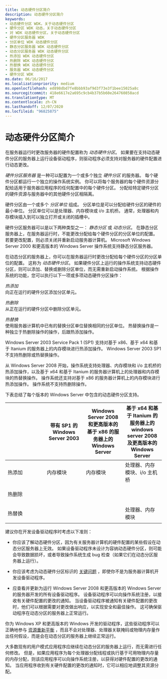 ```yaml
---
title: 动态硬件分区简介
description: 动态硬件分区简介
keywords:
- 动态硬件分区 WDK，关于动态硬件分区
- 硬件分区 WDK 动态，关于动态硬件分区
- 对 WDK 动态硬件分区，关于动态硬件分区
- 硬件分区服务器 WDK
- 分区单位 WDK 动态硬件分区
- 静态分区服务器 WDK 动态硬件分区
- 动态分区服务器 WDK 动态硬件分区
- 热添加 WDK 动态硬件分区
- 热删除 WDK 动态硬件分区
- 热替换 WDK 动态硬件分区
- 服务器 WDK 动态硬件分区
- 硬件分区 WDK
ms.date: 06/16/2017
ms.localizationpriority: medium
ms.openlocfilehash: ed898dbd7fe8bbb93af9d3f73e3f1bee15025a8c
ms.sourcegitcommit: 418e6617e2a695c9cb4b37b5b60e264760858acd
ms.translationtype: MT
ms.contentlocale: zh-CN
ms.lasthandoff: 12/07/2020
ms.locfileid: "96825875"
---
```

# <a name="introduction-to-dynamic-hardware-partitioning"></a>动态硬件分区简介

在服务器运行时更改服务器的硬件配置称为 *动态硬件分区*。 如果要在支持动态硬件分区的服务器上运行设备驱动程序，则驱动程序必须支持对服务器的硬件配置进行动态更改。

*硬件分区服务器* 是一种可以配置为一个或多个独立 *硬件分区* 的服务器。 每个硬件分区都运行一个独立的操作系统实例。 你可以将每个服务器的每个硬件资源分配给适用于服务器应用程序的任何配置中的每个硬件分区。 分配给特定硬件分区的硬件资源与服务器中的其他硬件分区相隔离。

硬件分区由一个或多个 *分区单位* 组成。 分区单位是可以分配给硬件分区的硬件的最小单位。 分区单位可以是处理器、内存模块或 i/o 主机桥。 通常，处理器和内存模块插入到可以独立打开或关闭的插槽中。

硬件分区服务器可以是以下两种类型之一： *静态分区* 或 *动态分区*。 在静态分区服务器上，在服务器运行时，不能更改分配给每个硬件分区的分区单位的配置。 若要更改配置，则必须关闭并重新启动服务器计算机。 Microsoft Windows Server 2000 和更高版本的 Windows Server 操作系统支持静态分区服务器。

在动态分区的服务器上，你可以在服务器运行时更改分配给每个硬件分区的分区单位的配置。 这称为 *动态硬件分区*。 如果硬件分区上运行的操作系统支持动态硬件分区，则可以添加、替换或删除分区单位，而无需重新启动操作系统。 根据操作系统的功能，您可以执行以下一项或多项动态硬件分区操作：

<a href="" id="hot-add"></a>*热添加*  
向正在运行的硬件分区添加分区单元。

<a href="" id="hot-remove"></a>*热删除*  
从正在运行的硬件分区中删除分区单元。

<a href="" id="hot-replace"></a>*热替换*  
使用服务器计算机中已有的替换分区单位替换相同的分区单位。 热替换操作是一种独立于热删除操作的操作，后跟热添加操作。

Windows Server 2003 Service Pack 1 (SP1) 支持对基于 x86、基于 x64 和基于 Itanium 的服务器上的内存模块进行热添加操作。 Windows Server 2003 SP1 不支持热删除或热替换操作。

从 Windows Server 2008 开始，操作系统支持处理器、内存模块和 i/o 主机桥的热添加操作，以及基于 x64 和基于 Itanium 的服务器计算机上的处理器和内存模块的热替换操作。 操作系统还支持对基于 x86 的服务器计算机上的内存模块进行热添加操作。 操作系统不支持热删除操作。

下表总结了每个版本的 Windows Server 中包含的动态硬件分区支持。

<table>
<colgroup>
<col width="25%" />
<col width="25%" />
<col width="25%" />
<col width="25%" />
</colgroup>
<thead>
<tr class="header">
<th></th>
<th>带有 SP1 的 Windows Server 2003</th>
<th>Windows Server 2008 和更高版本的基于 x86 的服务器上的 Windows Server</th>
<th>基于 x64 和基于 Itanium 的服务器上的 windows server 2008 及更高版本的 Windows Server</th>
</tr>
</thead>
<tbody>
<tr class="odd">
<td><p>热添加</p></td>
<td><p>内存模块</p></td>
<td><p>内存模块</p></td>
<td>处理器、内存模块、i/o 主机桥</td>
</tr>
<tr class="even">
<td><p>热删除</p></td>
<td></td>
<td></td>
<td></td>
</tr>
<tr class="odd">
<td><p>热替换</p></td>
<td></td>
<td></td>
<td>处理器、内存模块</td>
</tr>
</tbody>
</table>

 

建议你在开发设备驱动程序时考虑以下准则：

-   你应该了解动态硬件分区，因为有关服务器计算机的硬件配置的某些假设在动态分区服务器上无效。 如果设备驱动程序未设计为容纳动态硬件分区，则可能会导致数据损坏，或者导致操作系统生成 bug 检查（如果它们在动态分区服务器上运行）。

-   你应该考虑为动态硬件分区标识的 [关键问题](changes-to-the-number-of-processors.md) ，即使你不是为服务器计算机开发设备驱动程序。

-   应查看并更新为运行 Windows Server 2008 和更高版本的 Windows Server 的服务器开发的所有设备驱动程序。 设备驱动程序可以向操作系统注册，以接收有关硬件配置的更改的通知。 当设备驱动程序被通知有关硬件配置的更改时，他们可以根据需要对更改做出响应，以实现安全和最佳操作。 这可确保驱动程序在动态分区的服务器上正常运行。

你为 Windows XP 和更高版本的 Windows 开发的驱动程序，这些驱动程序可以正确地参与 [资源重新平衡](stopping-a-device-to-rebalance-resources.md) ，而且不会对处理器、处理器关联掩码或物理内存量作出任何假设，而是会在动态分区的服务器上继续正常运行。

大多数现有的用户模式应用程序应继续在动态分区的服务器上运行，而无需进行任何修改。 但是，如果应用程序为每个处理器分配线程或执行基于可用物理内存量的内存分配，则该应用程序可以向操作系统注册，以获得对硬件配置的更改的通知。 当应用程序收到有关硬件配置的更改的通知时，它可以相应地调整其资源分配。

 

 




